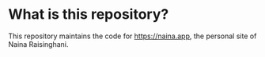 What is this repository?
========================

This repository maintains the code for https://naina.app, the personal site of Naina Raisinghani. 